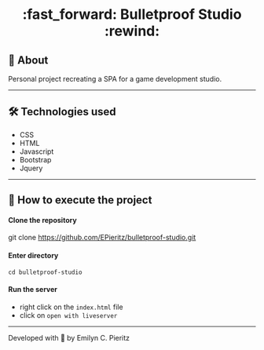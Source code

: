 <h1 align = "center"> :fast_forward: Bulletproof Studio :rewind: </h1>

## 📖 About
<p>Personal project recreating a SPA for a game development studio.</p>

---

## 🛠 Technologies used
- CSS
- HTML
- Javascript
- Bootstrap
- Jquery

---


## 🚀 How to execute the project
#### Clone the repository
git clone https://github.com/EPieritz/bulletproof-studio.git

#### Enter directory
`cd bulletproof-studio`

#### Run the server
- right click on the `index.html` file
- click on `open with liveserver`

---
Developed with 💙 by Emilyn C. Pieritz
